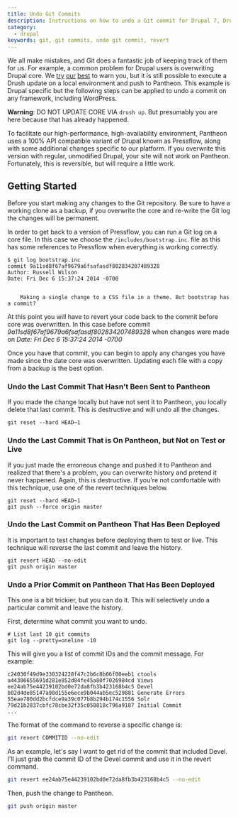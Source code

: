 ```yaml
---
title: Undo Git Commits
description: Instructions on how to undo a Git commit for Drupal 7, Drupal 6, and Pantheon.
category:
  - drupal
keywords: git, git commits, undo git commit, revert
---
```

We all make mistakes, and Git does a fantastic job of keeping track of them for us. For example, a common problem for Drupal users is overwriting Drupal core. We [try](/docs/articles/required-reading-essential-pantheon-documentation) [our](/docs/articles/local/git-faq#git-faq) [best](/docs/articles/sites/code/applying-upstream-updates#core-updates) to warn you, but it is still possible to execute a Drush update on a local environment and push to Pantheon. This example is Drupal specific but the following steps can be applied to undo a commit on any framework, including WordPress.

<div class="alert alert-danger" role="alert">
<strong>Warning</strong>: DO NOT UPDATE CORE VIA <code>drush up</code>.  But presumably you are here because that has already happened.</div>

To facilitate our high-performance, high-availability environment, Pantheon uses a 100% API compatible variant of Drupal known as Pressflow, along with some additional changes specific to our platform. If you overwrite this version with regular, unmodified Drupal, your site will not work on Pantheon. Fortunately, this is reversible, but will require a little work.

## Getting Started

Before you start making any changes to the Git repository. Be sure to have a working clone as a backup, if you overwrite the core and re-write the Git log the changes will be permanent.

In order to get back to a version of Pressflow, you can run a Git log on a core file. In this case we choose the `/includes/bootstrap.inc`. file as this has some references to Pressflow when everything is working correctly.

```nohighlight
$ git log bootstrap.inc
commit 9a11sd8f67af9679a6fsafasdf802834207489328
Author: Russell Wilson
Date: Fri Dec 6 15:37:24 2014 -0700


    Making a single change to a CSS file in a theme. But bootstrap has a commit?
```
At this point you will have to revert your code back to the commit before core was overwritten. In this case before commit _9a11sd8f67af9679a6fsafasdf802834207489328_ when changes were made on _Date: Fri Dec 6 15:37:24 2014 -0700_

Once you have that commit, you can begin to apply any changes you have made since the date core was overwritten. Updating each file with a copy from a backup is the best option.

### Undo the Last Commit That Hasn't Been Sent to Pantheon

If you made the change locally but have not sent it to Pantheon, you locally delete that last commit. This is destructive and will undo all the changes.
```nohighlight
git reset --hard HEAD~1
```
### Undo the Last Commit That is On Pantheon, but Not on Test or Live

If you just made the erroneous change and pushed it to Pantheon and realized that there's a problem, you can overwrite history and pretend it never happened. Again, this is destructive. If you're not comfortable with this technique, use one of the revert techniques below.

```nohighlight
git reset --hard HEAD~1
git push --force origin master
```
### Undo the Last Commit on Pantheon That Has Been Deployed

It is important to test changes before deploying them to test or live. This technique will reverse the last commit and leave the history.
```nohighlight
git revert HEAD --no-edit
git push origin master
```
### Undo a Prior Commit on Pantheon That Has Been Deployed

This one is a bit trickier, but you can do it. This will selectively undo a particular commit and leave the history.

First, determine what commit you want to undo.

```nohighlight
# List last 10 git commits
git log --pretty=oneline -10
```
This will give you a list of commit IDs and the commit message. For example:

```nohighlight
c24030f49d9e330324228f47c2b6c8b06f00eeb1 ctools
a44306655691d281e852d84fe45a80f7026984cd Views
ee24ab75e44239102bd0e72da8fb3b423168b4c5 Devel
b02d4de85147a98d155e6ece9b044ab5ec529881 Generate Errors
55eae780dd2bcfdce9a39c077b8b294b174c1556 Solr
79d21b2837cbfc78cbe32f35c058818c796a9187 Initial Commit
...
```
The format of the command to reverse a specific change is:

```bash
git revert COMMITID --no-edit
```
As an example, let's say I want to get rid of the commit that included Devel. I'll just grab the commit ID of the Devel commit and use it in the revert command.
```bash
git revert ee24ab75e44239102bd0e72da8fb3b423168b4c5 --no-edit
```
Then, push the change to Pantheon.

```bash
git push origin master
```

